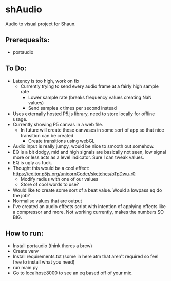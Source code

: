 # shAudio
Audio to visual project for Shaun. 

## Prerequesits:
- portaudio

## To Do:
- Latency is too high, work on fix
    - Currently trying to send every audio frame at a fairly high sample rate
        - Lower sample rate (breaks frequency values creating NaN values)
        - Send samples x times per second instead
- Uses externally hosted P5.js library, need to store locally for offline usage.
- Currently showing P5 canvas in a web file.
    - In future will create those canvases in some sort of app so that nice transition can be created
        - Create transitions using webGL
- Audio input is really jumpy, would be nice to smooth out somehow.
- EQ is a bit dodgy, mid and high signals are basically not seen, low signal more or less acts as a level indicator. Sure I can tweak values.
- EQ is ugly as fuck.
- Thought this would be a cool effect: https://editor.p5js.org/unicornCoder/sketches/oTpDwu-r0
    - Modify radius with one of our values
    - Store of cool words to use?
- Would like to create some sort of a beat value. Would a lowpass eq do the job?
- Normalise values that are output
- I've created an audio effects script with intention of applying effects like a compressor and more. Not working currently, makes the numbers SO BIG.

## How to run:
- Install portaudio (think theres a brew)
- Create venv
- Install requirements.txt (some in here atm that aren't required so feel free to install what you need)
- run main.py
- Go to localhost:8000 to see an eq based off of your mic.